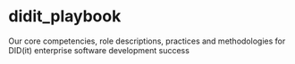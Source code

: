 # didit_playbook
Our core competencies, role descriptions, practices and methodologies for DID(it) enterprise software development success
